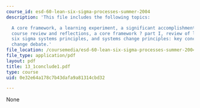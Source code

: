 ```yaml
---
course_id: esd-60-lean-six-sigma-processes-summer-2004
description: 'This file includes the following topics:

  A core framework, a learning experiment, a significant accomplishment: 35 SPLs,
  course review and reflections, a core framework ? part I, review of lean thinking,
  six sigma systems principles, and systems change principles: key concepts and systems
  change debate.'
file_location: /coursemedia/esd-60-lean-six-sigma-processes-summer-2004/0e32e64a178c7b43dafa9a81314cbd32_13_1conclude1.pdf
file_type: application/pdf
layout: pdf
title: 13_1conclude1.pdf
type: course
uid: 0e32e64a178c7b43dafa9a81314cbd32

---
```

None